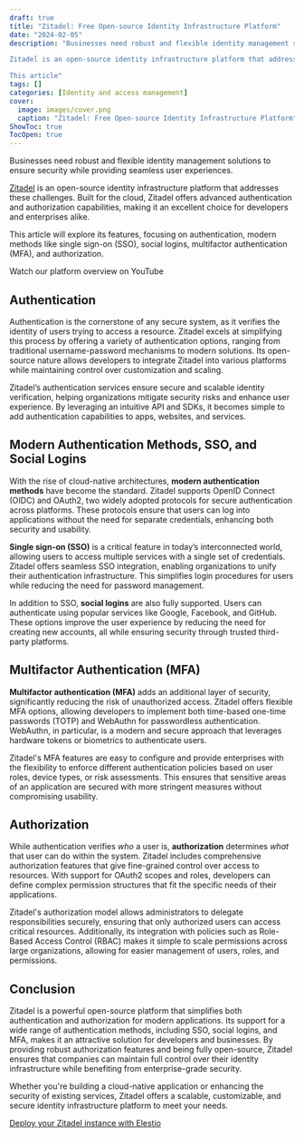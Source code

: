 ```yaml
---
draft: true
title: "Zitadel: Free Open-source Identity Infrastructure Platform"
date: "2024-02-05"
description: "Businesses need robust and flexible identity management solutions to ensure security while providing seamless user experiences.

Zitadel is an open-source identity infrastructure platform that addresses these challenges. Built for the cloud, Zitadel offers advanced authentication and authorization capabilities, making it an excellent choice for developers and enterprises alike.

This article"
tags: []
categories: [Identity and access management]
cover:
  image: images/cover.png
  caption: "Zitadel: Free Open-source Identity Infrastructure Platform"
ShowToc: true
TocOpen: true
---
```



Businesses need robust and flexible identity management solutions to ensure security while providing seamless user experiences. 

[Zitadel](https://elest.io/open-source/zitadel?ref=blog.elest.io) is an open\-source identity infrastructure platform that addresses these challenges. Built for the cloud, Zitadel offers advanced authentication and authorization capabilities, making it an excellent choice for developers and enterprises alike. 

This article will explore its features, focusing on authentication, modern methods like single sign\-on (SSO), social logins, multifactor authentication (MFA), and authorization.



Watch our platform overview on YouTube



## Authentication

Authentication is the cornerstone of any secure system, as it verifies the identity of users trying to access a resource. Zitadel excels at simplifying this process by offering a variety of authentication options, ranging from traditional username\-password mechanisms to modern solutions. Its open\-source nature allows developers to integrate Zitadel into various platforms while maintaining control over customization and scaling.

Zitadel’s authentication services ensure secure and scalable identity verification, helping organizations mitigate security risks and enhance user experience. By leveraging an intuitive API and SDKs, it becomes simple to add authentication capabilities to apps, websites, and services.

## Modern Authentication Methods, SSO, and Social Logins

With the rise of cloud\-native architectures, **modern authentication methods** have become the standard. Zitadel supports OpenID Connect (OIDC) and OAuth2, two widely adopted protocols for secure authentication across platforms. These protocols ensure that users can log into applications without the need for separate credentials, enhancing both security and usability.

**Single sign\-on (SSO)** is a critical feature in today’s interconnected world, allowing users to access multiple services with a single set of credentials. Zitadel offers seamless SSO integration, enabling organizations to unify their authentication infrastructure. This simplifies login procedures for users while reducing the need for password management.

In addition to SSO, **social logins** are also fully supported. Users can authenticate using popular services like Google, Facebook, and GitHub. These options improve the user experience by reducing the need for creating new accounts, all while ensuring security through trusted third\-party platforms.

## Multifactor Authentication (MFA)

**Multifactor authentication (MFA)** adds an additional layer of security, significantly reducing the risk of unauthorized access. Zitadel offers flexible MFA options, allowing developers to implement both time\-based one\-time passwords (TOTP) and WebAuthn for passwordless authentication. WebAuthn, in particular, is a modern and secure approach that leverages hardware tokens or biometrics to authenticate users.

Zitadel's MFA features are easy to configure and provide enterprises with the flexibility to enforce different authentication policies based on user roles, device types, or risk assessments. This ensures that sensitive areas of an application are secured with more stringent measures without compromising usability.

## Authorization

While authentication verifies *who* a user is, **authorization** determines *what* that user can do within the system. Zitadel includes comprehensive authorization features that give fine\-grained control over access to resources. With support for OAuth2 scopes and roles, developers can define complex permission structures that fit the specific needs of their applications.

Zitadel's authorization model allows administrators to delegate responsibilities securely, ensuring that only authorized users can access critical resources. Additionally, its integration with policies such as Role\-Based Access Control (RBAC) makes it simple to scale permissions across large organizations, allowing for easier management of users, roles, and permissions.

## Conclusion

Zitadel is a powerful open\-source platform that simplifies both authentication and authorization for modern applications. Its support for a wide range of authentication methods, including SSO, social logins, and MFA, makes it an attractive solution for developers and businesses. By providing robust authorization features and being fully open\-source, Zitadel ensures that companies can maintain full control over their identity infrastructure while benefiting from enterprise\-grade security.

Whether you're building a cloud\-native application or enhancing the security of existing services, Zitadel offers a scalable, customizable, and secure identity infrastructure platform to meet your needs.

[Deploy your Zitadel instance with Elestio](https://elest.io/open-source/zitadel?ref=blog.elest.io)



